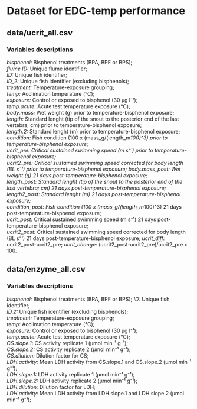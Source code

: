 # Dataset for EDC-temp performance 

## data/ucrit_all.csv  
### Variables descriptions
*bisphenol:* Bisphenol treatments (BPA, BPF or BPS);  
*flume ID:* Unique flume identifier;  
*ID:* Unique fish identifier;  
*ID_2:* Unique fish identifier (excluding bisphenols);  
*treatment:* Temperature-exposure grouping;  
*temp:* Acclimation temperature (°C);  
*exposure:* Control or exposed to bisphenol (30 µg l⁻¹);  
*temp.acute:* Acute test temperature exposure (°C);  
*body.mass:* Wet weight (g) prior to temperature-bisphenol exposure;  
*length:* Standard lenght (tip of the snout to the posterior end of the last vertebra; cm) prior to temperature-bisphenol exposure;  
*length.2:* Standard lenght (m) prior to temperature-bisphenol exposure;  
*condition:* Fish condition (100 x (mass_g/(length_m*100)^3) prior to temperature-bisphenol exposure;  
*ucrit_pre:* Critical sustained swimming speed (m s⁻¹) prior to temperature-bisphenol exposure;  
*ucrit2_pre:* Critical sustained swimming speed corrected for body length (BL s⁻¹) prior to temperature-bisphenol exposure; 
*body.mass_post:* Wet weight (g) 21 days post-temperature-bisphenol exposure;  
*length_post:* Standard lenght (tip of the snout to the posterior end of the last vertebra; cm) 21 days post-temperature-bisphenol exposure;  
*length2_post:* Standard lenght (m) 21 days post-temperature-bisphenol exposure;  
*condition_post:* Fish condition (100 x (mass_g/(length_m*100)^3) 21 days post-temperature-bisphenol exposure;  
*ucrit_post:* Critical sustained swimming speed (m s⁻¹) 21 days post-temperature-bisphenol exposure;  
*ucrit2_post:* Critical sustained swimming speed corrected for body length (BL s⁻¹) 21 days post-temperature-bisphenol exposure; 
*ucrit_diff:* ucrit2_post-ucrit2_pre; 
*ucrit_change:* (ucrit2_post-ucrit2_pre)/ucrit2_pre x 100.

## data/enzyme_all.csv
### Variables descriptions 
*bisphenol:* Bisphenol treatments (BPA, BPF or BPS); 
*ID:* Unique fish identifier;  
*ID.2:* Unique fish identifier (excluding bisphenols);  
*treatment:* Temperature-exposure grouping;  
*temp:* Acclimation temperature (°C);  
*exposure:* Control or exposed to bisphenol (30 µg l⁻¹);  
*temp.acute:* Acute test temperature exposure (°C);  
*CS.slope.1:* CS activity replicate 1 (µmol min⁻¹ g⁻¹);  
*CS.slope.2:* CS activity replicate 2 (µmol min⁻¹ g⁻¹);  
*CS.dilution:* Dilution factor for CS;  
*LDH.activity:* Mean LDH activity from CS.slope.1 and CS.slope.2 (µmol min⁻¹ g⁻¹);  
*LDH.slope.1:* LDH activity replicate 1 (µmol min⁻¹ g⁻¹);  
*LDH.slope.2:* LDH activity replicate 2 (µmol min⁻¹ g⁻¹);  
*LDH.dilution:* Dilution factor for LDH;  
*LDH.activity:* Mean LDH activity from LDH.slope.1 and LDH.slope.2 (µmol min⁻¹ g⁻¹);  

